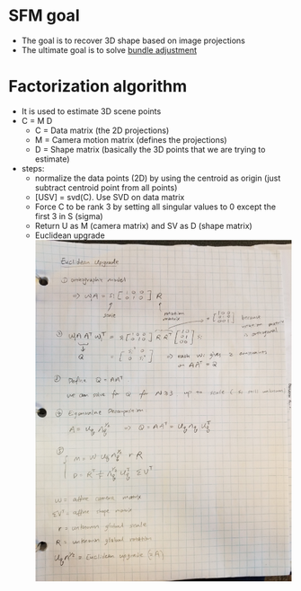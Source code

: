 # SFM goal
* The goal is to recover 3D shape based on image projections
* The ultimate goal is to solve [bundle adjustment](https://www.coursera.org/learn/robotics-perception/lecture/oDj0o/bundle-adjustment-i)

# Factorization algorithm
* It is used to estimate 3D scene points
* C = M D
	* C = Data matrix (the 2D projections)
	* M = Camera motion matrix (defines the projections)
	* D = Shape matrix (basically the 3D points that we are trying to estimate)
* steps:
	* normalize the data points (2D) by using the centroid as origin (just subtract centroid point from all points)
	* [USV] = svd(C). Use SVD on data matrix
	* Force C to be rank 3 by setting all singular values to 0 except the first 3 in S (sigma)
	* Return U as M (camera matrix) and SV as D (shape matrix)
	* Euclidean upgrade ![Euclidean upgrade](https://github.com/junweima/computer_vision_summaries/blob/master/4.%20SFM/images/euclidean_upgrade.jpg)



